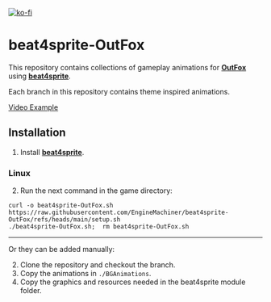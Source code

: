 [![ko-fi](https://ko-fi.com/img/githubbutton_sm.svg)](https://ko-fi.com/W7W32691S)

# beat4sprite-OutFox

This repository contains collections of gameplay animations for **[OutFox](https://github.com/TeamRizu/OutFox)** using **[beat4sprite](https://github.com/EngineMachiner/beat4sprite)**.

Each branch in this repository contains theme inspired animations.

[Video Example](https://www.youtube.com/watch?v=NKW4aDbaQvM)

## Installation

1. Install **[beat4sprite](https://github.com/EngineMachiner/beat4sprite)**.

### Linux

  2. Run the next command in the game directory:

  ```console
  curl -o beat4sprite-OutFox.sh https://raw.githubusercontent.com/EngineMachiner/beat4sprite-OutFox/refs/heads/main/setup.sh
  ./beat4sprite-OutFox.sh;  rm beat4sprite-OutFox.sh
  ```

---

Or they can be added manually:

  2. Clone the repository and checkout the branch.
  3. Copy the animations in `./BGAnimations`.
  4. Copy the graphics and resources needed in the beat4sprite module folder.

